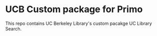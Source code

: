 
# UCB Custom package for Primo


This repo contains UC Berkeley Library's custom pacakge UC Library Search.











